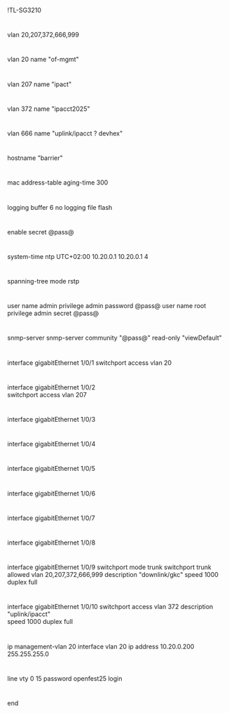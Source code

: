 !TL-SG3210
#
vlan 20,207,372,666,999
#
vlan 20
name "of-mgmt"
#
vlan 207
name "ipact"
#
vlan 372
name "ipacct2025"
#
vlan 666
name "uplink/ipacct ? devhex"
#
#
#
#
hostname "barrier"
#
mac address-table aging-time 300
#
logging buffer 6
no logging file flash                 
#
enable secret @pass@
#
system-time ntp UTC+02:00 10.20.0.1 10.20.0.1 4
#
spanning-tree mode rstp
#
#
user name admin privilege admin password @pass@
user name root privilege admin secret @pass@
#
#
#
#
#
#
snmp-server
snmp-server community "@pass@" read-only "viewDefault"
#
interface gigabitEthernet 1/0/1
  switchport access vlan 20
#
interface gigabitEthernet 1/0/2       
  switchport access vlan 207
#
interface gigabitEthernet 1/0/3
#
interface gigabitEthernet 1/0/4
#
interface gigabitEthernet 1/0/5
#
interface gigabitEthernet 1/0/6
#
interface gigabitEthernet 1/0/7
#
interface gigabitEthernet 1/0/8
#
interface gigabitEthernet 1/0/9
  switchport mode trunk
  switchport trunk allowed vlan 20,207,372,666,999
  description "downlink/gkc"
  speed 1000
  duplex full
#
interface gigabitEthernet 1/0/10
  switchport access vlan 372
  description "uplink/ipacct"         
  speed 1000
  duplex full
#
ip management-vlan 20
interface vlan 20
ip address 10.20.0.200 255.255.255.0
#
#
line vty 0 15
password openfest25
login
#                                     
end

